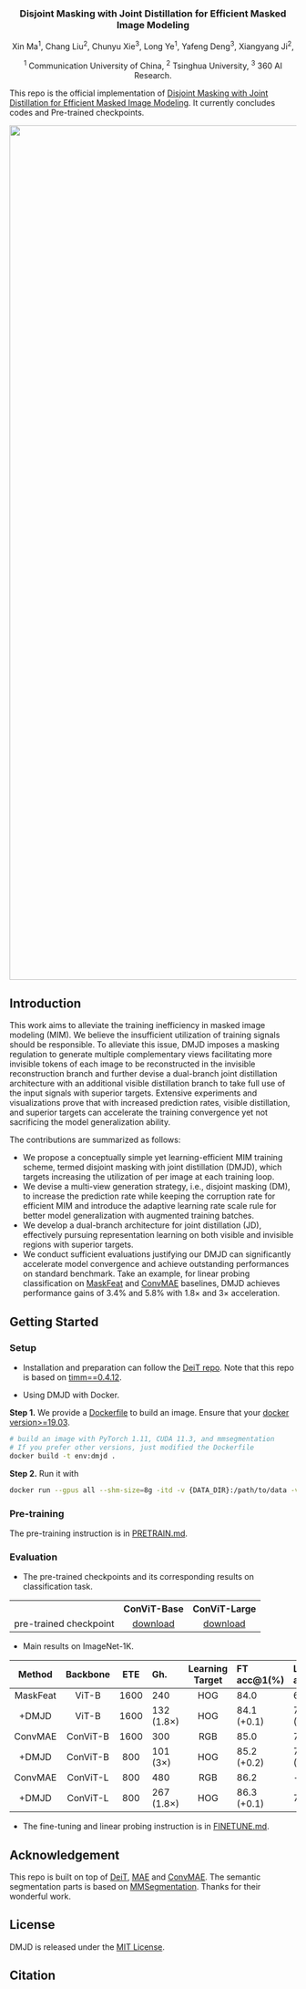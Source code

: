 <div align="center">
<h3>Disjoint Masking with Joint Distillation for Efficient Masked Image Modeling</h3>

Xin Ma<sup>1</sup>, Chang Liu<sup>2</sup>, Chunyu Xie<sup>3</sup>, Long Ye<sup>1</sup>, Yafeng Deng<sup>3</sup>, Xiangyang Ji<sup>2</sup>,

<sup>1</sup> Communication University of China, <sup>2</sup> Tsinghua University, <sup>3</sup> 360 AI Research.

</div>

This repo is the official implementation of [Disjoint Masking with Joint Distillation for Efficient Masked Image Modeling](). It currently concludes codes and Pre-trained checkpoints.

<p align="center">
  <img src="https://user-images.githubusercontent.com/94091472/210162854-da4afe07-4304-4e43-af55-45092270b479.png" width="1500">
</p>

## Introduction
This work aims to alleviate the training inefficiency in masked image modeling (MIM). We believe the insufficient utilization of training signals should be responsible. To alleviate this issue, DMJD imposes a masking regulation to generate multiple complementary views facilitating more invisible tokens of each image to be reconstructed in the invisible reconstruction branch and further devise a dual-branch joint distillation architecture with an additional visible distillation branch to take full use of the input signals with superior targets. Extensive experiments and visualizations prove that with increased prediction rates, visible distillation, and superior targets can accelerate the training convergence yet not sacrificing the model generalization ability.

The contributions are summarized as follows: 
* We propose a conceptually simple yet learning-efficient MIM training scheme, termed disjoint masking with joint distillation (DMJD), which targets increasing the utilization of per image at each training loop. 
* We devise a multi-view generation strategy, i.e., disjoint masking (DM), to increase the prediction rate while keeping the corruption rate for efficient MIM and introduce the adaptive learning rate scale rule for better model generalization with augmented training batches.
* We develop a dual-branch architecture for joint distillation (JD), effectively pursuing representation learning on both visible and invisible regions with superior targets. 
* We conduct sufficient evaluations justifying our DMJD can significantly accelerate model convergence and achieve outstanding performances on standard benchmark. Take an example, for linear probing classification on [MaskFeat](https://arxiv.org/abs/2112.09133) and [ConvMAE](https://arxiv.org/abs/2205.03892) baselines, DMJD achieves performance gains of 3.4% and 5.8% with 1.8× and 3× acceleration.

## Getting Started
### Setup
- Installation and preparation can follow the [DeiT repo](https://github.com/facebookresearch/deit). Note that this repo is based on [timm==0.4.12](https://github.com/rwightman/pytorch-image-models).

- Using DMJD with Docker.

**Step 1.** We provide a [Dockerfile](./files/Dockerfile) to build an image. Ensure that your [docker version>=19.03](https://docs.docker.com/engine/install/).
```bash
# build an image with PyTorch 1.11, CUDA 11.3, and mmsegmentation
# If you prefer other versions, just modified the Dockerfile
docker build -t env:dmjd .
```
**Step 2.** Run it with
```bash
docker run --gpus all --shm-size=8g -itd -v {DATA_DIR}:/path/to/data -v {CODE_DIR}:/path/to/dmjd env:dmjd
```

### Pre-training
The pre-training instruction is in [PRETRAIN.md](PRETRAIN.md).

### Evaluation

 - The pre-trained checkpoints and its corresponding results on classification task.
<table><tbody>
<!-- START TABLE -->
<!-- TABLE HEADER -->
<th valign="bottom"></th>
<th valign="bottom">ConViT-Base</th>
<th valign="bottom">ConViT-Large</th>
<!-- TABLE BODY -->
<tr><td align="left">pre-trained checkpoint</td>
<td align="center"><a href="https://drive.google.com/file/d/13kVEGFlZcRdSdt8-4hQ1dwOezSx0DLVl/view?usp=share_link">download</a></td>
<td align="center"><a href="https://drive.google.com/file/d/1HdxvfWy8NlfhOJVBC5fLHOtD0_YhbI-j/view?usp=share_link">download</a></td>
</tr>
</tbody></table>

 - Main results on ImageNet-1K.

| Method | Backbone | ETE | Gh. | Learning Target | FT acc@1(%) | LIN acc@1(%) |
| :---: | :---: | :---: | :--- | :---: | :--- | :--- | 
| MaskFeat | ViT-B | 1600 | 240 | HOG | 84.0 | 68.5 | 
|  +DMJD | ViT-B | 1600 | 132 (1.8×) | HOG | 84.1 (+0.1) | 71.9 (+3.4) | 
| ConvMAE | ConViT-B | 1600 | 300 | RGB | 85.0 | 70.9 | 
|  +DMJD | ConViT-B | 800 | 101 (3×) | HOG | 85.2 (+0.2) | 76.7 (+5.8) |
| ConvMAE | ConViT-L | 800 | 480 | RGB | 86.2 | - | 
|  +DMJD | ConViT-L | 800 | 267 (1.8×) | HOG | 86.3 (+0.1) | 79.7 | 

 - The fine-tuning and linear probing instruction is in [FINETUNE.md](FINETUNE.md).

## Acknowledgement
This repo is built on top of [DeiT](https://github.com/facebookresearch/deit),  [MAE](https://github.com/facebookresearch/mae) and [ConvMAE](https://github.com/Alpha-VL/ConvMAE). The semantic segmentation parts is based on [MMSegmentation](https://github.com/open-mmlab/mmsegmentation). Thanks for their wonderful work.

## License
DMJD is released under the [MIT License](https://github.com/mx-mark/DMJD/blob/main/LICENSE).

## Citation

```bash
```

